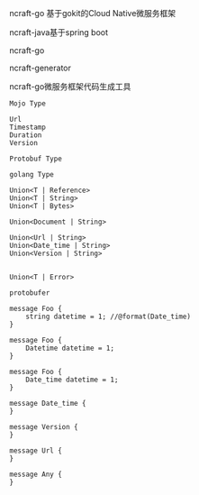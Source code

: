 ncraft-go 基于gokit的Cloud Native微服务框架

ncraft-java基于spring boot



ncraft-go

ncraft-generator

ncraft-go微服务框架代码生成工具



```
Mojo Type

Url
Timestamp
Duration
Version
```

```
Protobuf Type
```



```
golang Type
```



```
Union<T | Reference>
Union<T | String>
Union<T | Bytes>

Union<Document | String>

Union<Url | String>
Union<Date_time | String>
Union<Version | String>


Union<T | Error>
```



```
protobufer

message Foo {
	string datetime = 1; //@format(Date_time)
}

message Foo {
	Datetime datetime = 1;
}

message Foo {
	Date_time datetime = 1;
}

message Date_time {
}

message Version {
}

message Url {
}

message Any {
}
```











